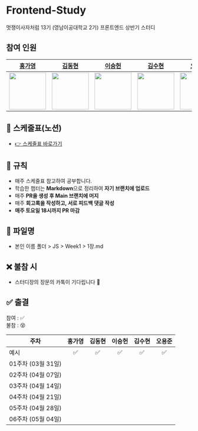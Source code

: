 # Frontend-Study
멋쟁이사자처럼 13기 (영남이공대학교 2기) 프론트엔드 상반기 스터디


## 참여 인원

| [홍가영](https://github.com/kaouo) | [김동현](https://github.com/Dev-KimDonghyun) | [이승헌](https://github.com/12seungheon) | [김수현](https://github.com/Kim-Suhyun) | [오용준](https://github.com/Kim-Suhyun) |
|:--:|:--:|:--:|:--:|:--:|
| <img src="https://avatars.githubusercontent.com/u/144293040?v=4" width="100"/> | <img src="https://avatars.githubusercontent.com/u/188938473?v=4" width="100"/> | <img src="https://avatars.githubusercontent.com/u/164005659?v=4" width="100"/> | <img src="https://avatars.githubusercontent.com/u/132319467?v=4" width="100"/> | <img src="https://avatars.githubusercontent.com/u/117374542?v=4" width="100"/> |



## 📆 스케줄표(노션)
- [👉 스케줄표 바로가기](https://www.notion.so/55yong/1b82cbaa1e6980c492fdc993292975e8?pvs=4)
  


## 📌 규칙

- 매주 스케줄표 참고하여 공부합니다.
- 학습한 챕터는 **Markdown**으로 정리하여 **자기 브랜치에 업로드**
- 매주 **PR을 생성 후 Main 브랜치에 머지**
- 매주 **회고록을 작성하고, 서로 피드백 댓글 작성**
- **매주 토요일 18시까지 PR 마감**
  


## 📁 파일명
- 본인 이름 폴더 > JS > Week1 > 1장.md
  


## ❌ 불참 시
- 스터디장의 장문의 카톡이 기다립니다 🫠
  


## ✅ 출결

참여 : ✅  
불참 : 😵  

| 주차              | 홍가영 | 김동현 | 이승헌 | 김수현 | 오용준  |
|-------------------|:------:|:------:|:------:|:-------:|:------:|
| 예시              |   ✅   |   ✅   |   ✅   |   ✅    |   ✅   |
| 01주차 (03월 31일) |        |        |        |         |        |
| 02주차 (04월 07일) |        |        |        |         |        |
| 03주차 (04월 14일) |        |        |        |         |        |
| 04주차 (04월 21일) |        |        |        |         |        |
| 05주차 (04월 28일) |        |        |        |         |        |
| 06주차 (05월 04일) |        |        |        |         |        |

